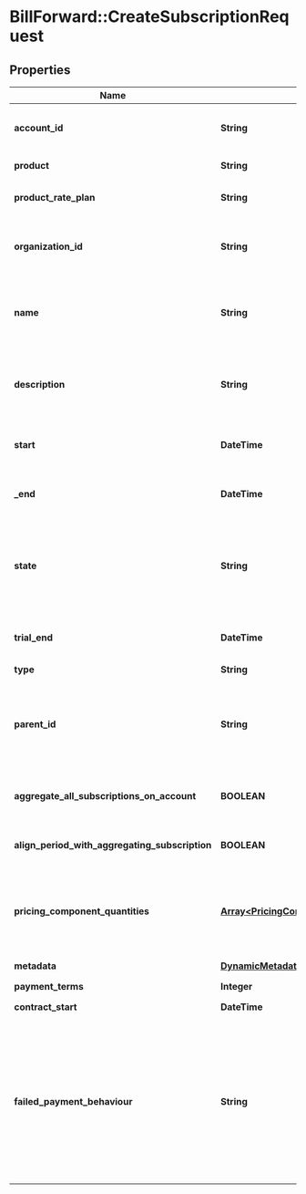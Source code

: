 # BillForward::CreateSubscriptionRequest

## Properties
Name | Type | Description | Notes
------------ | ------------- | ------------- | -------------
**account_id** | **String** | {\&quot;description\&quot;:\&quot;ID of the BillForward Account who will own this subscription. You should ensure beforehand that the customer has had a BillForward Account created for them.\&quot;,\&quot;verbs\&quot;:[\&quot;POST\&quot;]} | 
**product** | **String** | {\&quot;description\&quot;:\&quot;Name or ID of the product.\&quot;,\&quot;verbs\&quot;:[\&quot;POST\&quot;]} | 
**product_rate_plan** | **String** | {\&quot;description\&quot;:\&quot;ID or name of the rate plan to which the subscription will be subscribing. Lookup by name is only possible if a &#x60;productID&#x60; is specified.\&quot;,\&quot;verbs\&quot;:[\&quot;POST\&quot;]} | 
**organization_id** | **String** | {\&quot;default\&quot;:\&quot;(Auto-populated using your authentication credentials)\&quot;,\&quot;description\&quot;:\&quot;ID of the BillForward Organization within which the requested Subscription should be created. If omitted, this will be auto-populated using your authentication credentials.\&quot;,\&quot;verbs\&quot;:[\&quot;POST\&quot;]} | [optional] 
**name** | **String** | {\&quot;default\&quot;:\&quot;(Subscription will be named after the rate plan to which the subscription subscribes)\&quot;,\&quot;description\&quot;:\&quot;Name of the created subscription. This is primarily for your benefit &amp;mdash; for example, to enable you to identify subscriptions at a glance in the BillForward web interface (e.g. &#39;Customer 1425, guy@mail.com, Premium membership&#39;).\&quot;,\&quot;verbs\&quot;:[\&quot;POST\&quot;]} | [optional] 
**description** | **String** | {\&quot;default\&quot;:\&quot;(null)\&quot;,\&quot;description\&quot;:\&quot;Description of the created subscription. This is primarily for your benefit &amp;mdash; for example, you could write here the mechanism through which you obtained this customer. (e.g. &#39;Customer obtained through Lazy Wednesdays promotion&#39;).\&quot;,\&quot;verbs\&quot;:[\&quot;POST\&quot;]} | [optional] 
**start** | **DateTime** | {\&quot;default\&quot;:\&quot;(ServerNow upon receiving request)\&quot;,\&quot;description\&quot;:\&quot;ISO 8601 UTC DateTime (e.g. 2015-06-16T11:58:41Z) describing the date at which the subscription should enter its first service period.\&quot;,\&quot;verbs\&quot;:[\&quot;POST\&quot;]} | [optional] 
**_end** | **DateTime** | {\&quot;default\&quot;:\&quot;(1 period ahead of the &#x60;start&#x60; time)\&quot;,\&quot;description\&quot;:\&quot;ISO 8601 UTC DateTime (e.g. 2015-06-16T11:58:41Z) describing the date at which the subscription should finish its first service period.\&quot;,\&quot;verbs\&quot;:[\&quot;POST\&quot;]} | [optional] 
**state** | **String** | {\&quot;default\&quot;:\&quot;Provisioned\&quot;,\&quot;description\&quot;:\&quot;The state in which the created subscription will begin.&lt;br&gt;&lt;span class&#x3D;\\\&quot;label label-default\\\&quot;&gt;Provisioned&lt;/span&gt; &amp;mdash; The subscription will wait (without raising any invoices or beginning its service) until explicit action is taken to change its state.&lt;br&gt;&lt;span class&#x3D;\\\&quot;label label-default\\\&quot;&gt;AwaitingPayment&lt;/span&gt; &amp;mdash; The subscription is activated. After &#x60;start&#x60; time is surpassed, it will begin service and raise its first invoice.\&quot;,\&quot;verbs\&quot;:[\&quot;POST\&quot;]} | [optional] 
**trial_end** | **DateTime** | {\&quot;default\&quot;:\&quot;(null)\&quot;,\&quot;description\&quot;:\&quot;ISO 8601 UTC DateTime (e.g. 2015-06-16T11:58:41Z) describing the date at which the subscription should leave the trial period.\&quot;,\&quot;verbs\&quot;:[\&quot;POST\&quot;]} | [optional] 
**type** | **String** |  | [optional] 
**parent_id** | **String** | {\&quot;default\&quot;:\&quot;(If a subscription exists which &#39;aggregates all subscriptions belonging to this BillForward Account&#39;, refer to the ID of that subscription. Otherwise: null)\&quot;,\&quot;description\&quot;:\&quot;ID of a parent subscription which will collect the charges raised by this subscription. The parent becomes responsible for paying those charges. If a subscription exists which &#39;aggregates all subscriptions belonging to this BillForward Account&#39;, then that parent will override any parent specified here.\&quot;,\&quot;verbs\&quot;:[\&quot;POST\&quot;]} | [optional] 
**aggregate_all_subscriptions_on_account** | **BOOLEAN** | {\&quot;default\&quot;:false,\&quot;description\&quot;:\&quot;Whether this subscription should become an &#39;aggregating subscription&#39;, collecting charges (starting now) from all other subscriptions (current and future) belonging to this BillForward Account.\&quot;,\&quot;verbs\&quot;:[\&quot;POST\&quot;]} | [optional] [default to false]
**align_period_with_aggregating_subscription** | **BOOLEAN** | {\&quot;default\&quot;:true,\&quot;description\&quot;:\&quot;Whether to override the &#x60;end&#x60; date to line up with the current period end of the &#39;aggregating subscription&#39; to which this subscription belongs.\&quot;,\&quot;verbs\&quot;:[\&quot;POST\&quot;]} | [optional] [default to false]
**pricing_component_quantities** | [**Array&lt;PricingComponentQuantityRequest&gt;**](PricingComponentQuantityRequest.md) | {\&quot;default\&quot;:\&quot;(empty list)\&quot;,\&quot;description\&quot;:\&quot;Quantities that this subscription possesses (upon beginning service), of pricing components upon the subscription&#39;s rate plan. For example: you can set the subscription to begin its service with &#39;5 widgets&#39; consumed. Otherwise the &#39;default quantity&#39; will be observed instead, for each pricing component upon the rate plan.\&quot;,\&quot;verbs\&quot;:[\&quot;POST\&quot;]} | [optional] 
**metadata** | [**DynamicMetadata**](DynamicMetadata.md) | { \&quot;description\&quot; : \&quot;Add metadata.\&quot;, \&quot;verbs\&quot;:[\&quot;POST\&quot;] } | [optional] 
**payment_terms** | **Integer** |  | [optional] 
**contract_start** | **DateTime** | {\&quot;description\&quot;:\&quot;start of the contracted period.  This will be after a trial, if one exists\&quot;,\&quot;verbs\&quot;:[\&quot;GET\&quot;]} | [optional] 
**failed_payment_behaviour** | **String** | {\&quot;default\&quot;:\&quot;None\&quot;,\&quot;description\&quot;:\&quot;The action that should be taken, should an invoice for some subscription to this rate plan remain unpaid despite the dunning period&#39;s being exceeded.&lt;br&gt;&lt;span class&#x3D;\\\&quot;label label-default\\\&quot;&gt;CancelSubscription&lt;/span&gt; &amp;mdash; Demotes the subscription to the &#x60;Failed&#x60; state as soon as the dunning period is exceeded.&lt;br&gt;&lt;span class&#x3D;\\\&quot;label label-default\\\&quot;&gt;None&lt;/span&gt; &amp;mdash; The subscription is allowed to continue in the &#x60;AwaitingPayment&#x60; state indefinitely even if the dunning period is exceeded.For slow payment cycles &amp;mdash; or when manual invoice remediation is common &amp;mdash; &lt;span class&#x3D;\\\&quot;label label-default\\\&quot;&gt;None&lt;/span&gt; is recommended.&lt;br&gt;In a heavily-automated SaaS environment, automatic cancellation via &lt;span class&#x3D;\\\&quot;label label-default\\\&quot;&gt;CancelSubscription&lt;/span&gt; is recommended.\&quot;,\&quot;verbs\&quot;:[\&quot;POST\&quot;,\&quot;PUT\&quot;,\&quot;GET\&quot;]} | [optional] 


